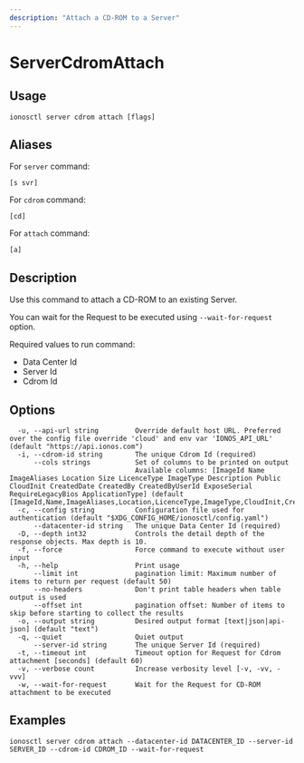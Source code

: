 ```yaml
---
description: "Attach a CD-ROM to a Server"
---
```


# ServerCdromAttach

## Usage

```text
ionosctl server cdrom attach [flags]
```

## Aliases

For `server` command:

```text
[s svr]
```

For `cdrom` command:

```text
[cd]
```

For `attach` command:

```text
[a]
```

## Description

Use this command to attach a CD-ROM to an existing Server.

You can wait for the Request to be executed using `--wait-for-request` option.

Required values to run command:

* Data Center Id
* Server Id
* Cdrom Id

## Options

```text
  -u, --api-url string         Override default host URL. Preferred over the config file override 'cloud' and env var 'IONOS_API_URL' (default "https://api.ionos.com")
  -i, --cdrom-id string        The unique Cdrom Id (required)
      --cols strings           Set of columns to be printed on output 
                               Available columns: [ImageId Name ImageAliases Location Size LicenceType ImageType Description Public CloudInit CreatedDate CreatedBy CreatedByUserId ExposeSerial RequireLegacyBios ApplicationType] (default [ImageId,Name,ImageAliases,Location,LicenceType,ImageType,CloudInit,CreatedDate])
  -c, --config string          Configuration file used for authentication (default "$XDG_CONFIG_HOME/ionosctl/config.yaml")
      --datacenter-id string   The unique Data Center Id (required)
  -D, --depth int32            Controls the detail depth of the response objects. Max depth is 10.
  -f, --force                  Force command to execute without user input
  -h, --help                   Print usage
      --limit int              pagination limit: Maximum number of items to return per request (default 50)
      --no-headers             Don't print table headers when table output is used
      --offset int             pagination offset: Number of items to skip before starting to collect the results
  -o, --output string          Desired output format [text|json|api-json] (default "text")
  -q, --quiet                  Quiet output
      --server-id string       The unique Server Id (required)
  -t, --timeout int            Timeout option for Request for Cdrom attachment [seconds] (default 60)
  -v, --verbose count          Increase verbosity level [-v, -vv, -vvv]
  -w, --wait-for-request       Wait for the Request for CD-ROM attachment to be executed
```

## Examples

```text
ionosctl server cdrom attach --datacenter-id DATACENTER_ID --server-id SERVER_ID --cdrom-id CDROM_ID --wait-for-request
```

